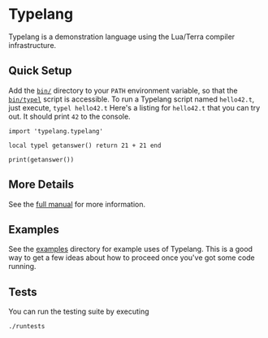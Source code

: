 
# Typelang

Typelang is a demonstration language using the Lua/Terra compiler
infrastructure.

## Quick Setup

Add the [`bin/`](bin) directory to your `PATH` environment variable, so that the [`bin/typel`](bin/typel) script is accessible.  To run a Typelang script named `hello42.t`, just execute, 
```typel hello42.t```
Here's a listing for `hello42.t` that you can try out.  It should print `42` to the console.
```
import 'typelang.typelang'

local typel getanswer() return 21 + 21 end

print(getanswer())
```

## More Details

See the [full manual](docs/manual.md) for more information.

## Examples

See the [examples](examples) directory for example uses of Typelang.  This is a good way to get a few ideas about how to proceed once you've got some code running.

## Tests

You can run the testing suite by executing
```
./runtests
```

